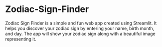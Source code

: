 # Zodiac-Sign-Finder
Zodiac Sign Finder is a simple and fun web app created using Streamlit. It helps you discover your zodiac sign by entering your name, birth month, and day. The app will show your zodiac sign along with a beautiful image representing it.
